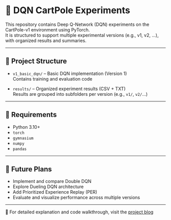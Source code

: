 # 🧠 DQN CartPole Experiments

This repository contains Deep Q-Network (DQN) experiments on the CartPole-v1 environment using PyTorch.  
It is structured to support multiple experimental versions (e.g., v1, v2, ...), with organized results and summaries.

---

## 📁 Project Structure

- `v1_basic_dqn/` – Basic DQN implementation (Version 1)  
  Contains training and evaluation code

- `results/` – Organized experiment results (CSV + TXT)  
  Results are grouped into subfolders per version (e.g., `v1/`, `v2/`...)

---

## 🔧 Requirements

- Python 3.10+
- `torch`
- `gymnasium`
- `numpy`
- `pandas`

---

## 🚀 Future Plans

- Implement and compare Double DQN  
- Explore Dueling DQN architecture  
- Add Prioritized Experience Replay (PER)  
- Evaluate and visualize performance across multiple versions  

---

🔗 For detailed explanation and code walkthrough, visit the [project blog](https://0xgumi.netlify.app/projects/dqn-cartpole)

